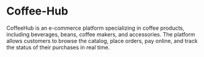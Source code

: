 # Coffee-Hub
CoffeeHub is an e-commerce platform specializing in coffee products, including beverages, beans, coffee makers, and accessories. The platform allows customers to browse the catalog, place orders, pay online, and track the status of their purchases in real time.
